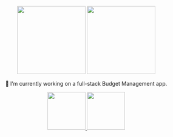 <p align='center'>
<img height='180px' src="https://github-readme-stats.vercel.app/api?username=fatihkabakk&show_icons=true&theme=shades-of-purple" />
<img height='180px' src="https://github-readme-stats.vercel.app/api/top-langs/?username=fatihkabakk&langs_count=8&layout=compact&theme=shades-of-purple" /> 
</p>


<p align='center'>🔭 I’m currently working on a full-stack Budget Management app.
</p>
<p align='center'>
  <a href="https://github.com/fatihkabakk/BudgetFrontEnd">
  <img height='100px' src="https://github-readme-stats.vercel.app/api/pin?username=fatihkabakk&repo=BudgetFrontEnd&show_icons=true&theme=shades-of-purple" />
  </a>
  <a href="https://github.com/fatihkabakk/BudgetBackEnd">
  <img height='100px' src="https://github-readme-stats.vercel.app/api/pin?username=fatihkabakk&repo=BudgetBackEnd&show_icons=true&theme=shades-of-purple" />
  </a>
</p>
